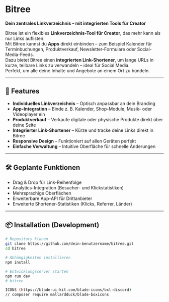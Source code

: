 # Bitree
**Dein zentrales Linkverzeichnis – mit integrierten Tools für Creator**

Bitree ist ein flexibles **Linkverzeichnis-Tool für Creator**, das mehr kann als nur Links auflisten.  
Mit Bitree kannst du **Apps** direkt einbinden – zum Beispiel Kalender für Terminbuchungen, Produktverkauf, Newsletter-Formulare oder Social-Media-Feeds.  
Dazu bietet Bitree einen **integrierten Link-Shortener**, um lange URLs in kurze, teilbare Links zu verwandeln – ideal für Social Media.  
Perfekt, um alle deine Inhalte und Angebote an einem Ort zu bündeln.

---

## 🚀 Features
- **Individuelles Linkverzeichnis** – Optisch anpassbar an dein Branding
- **App-Integration** – Binde z. B. Kalender, Shop-Module, Musik- oder Videoplayer ein
- **Produktverkauf** – Verkaufe digitale oder physische Produkte direkt über deine Seite
- **Integrierter Link-Shortener** – Kürze und tracke deine Links direkt in Bitree
- **Responsive Design** – Funktioniert auf allen Geräten perfekt
- **Einfache Verwaltung** – Intuitive Oberfläche für schnelle Änderungen

---

## 🛠️ Geplante Funktionen
- Drag & Drop für Link-Reihenfolge
- Analytics-Integration (Besucher- und Klickstatistiken)
- Mehrsprachige Oberflächen
- Erweiterbare App-API für Drittanbieter
- Erweiterte Shortener-Statistiken (Klicks, Referrer, Länder)

---

## 📦 Installation (Development)
```bash
# Repository klonen
git clone https://github.com/dein-benutzername/bitree.git
cd bitree

# Abhängigkeiten installieren
npm install

# Entwicklungsserver starten
npm run dev
# bitree

ICONS (https://blade-ui-kit.com/blade-icons/bxl-discord)
// composer require mallardduck/blade-boxicons
